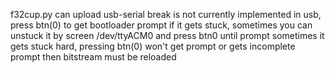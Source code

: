 f32cup.py can upload
usb-serial break is not currently implemented in usb, press btn(0) to get bootloader prompt
if it gets stuck, sometimes you can unstuck it by
screen /dev/ttyACM0
and press btn0 until prompt
sometimes it gets stuck hard, pressing btn(0) won't get prompt or gets incomplete prompt
then bitstream must be reloaded
